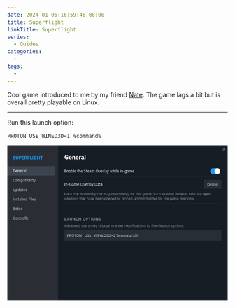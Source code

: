 ```yaml
---
date: 2024-01-05T16:59:46-08:00
title: Superflight
linkTitle: Superflight
series: 
  - Guides
categories:
  - 
tags:
  - 
---
```


Cool game introduced to me by my friend [Nate](https://github.com/natt96z). The game lags a bit but is overall pretty playable on Linux.

---

Run this launch option:
```
PROTON_USE_WINED3D=1 %command%

```

![Launch Options](image.png)